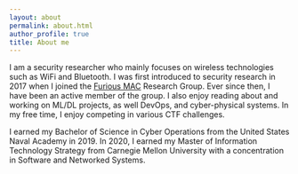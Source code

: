 ```yaml
---
layout: about
permalink: about.html
author_profile: true
title: About me
---
```


I am a security researcher who mainly focuses on wireless technologies such as WiFi and Bluetooth. I was first introduced to security research in 2017 when I joined the [Furious MAC](https://furiousmac.com) Research Group. Ever since then, I have been an active member of the group. I also enjoy reading about and working on ML/DL projects, as well DevOps, and cyber-physical systems. In my free time, I enjoy competing in various CTF challenges.

I earned my Bachelor of Science in Cyber Operations from the United States Naval Academy in 2019. In 2020, I earned my Master of Information Technology Strategy from Carnegie Mellon University with a concentration in Software and Networked Systems.
